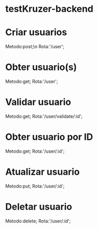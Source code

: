 # testKruzer-backend

# Criar usuarios

Metodo:post;\n
Rota:'/user';

# Obter usuario(s)

Metodo:get;  Rota:'/user';

# Validar usuario

Metodo:get;
    Rota:'/user/validate/:id';

# Obter usuario por ID

Metodo:get;
     Rota:'/user/:id';

# Atualizar usuario

Metodo:put;
    Rota:'/user/:id';

# Deletar usuario

Metodo:delete;
   Rota:'/user/:id';
